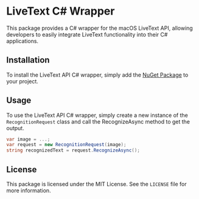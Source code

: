 # LiveText C# Wrapper

This package provides a C# wrapper for the macOS LiveText API, allowing developers to easily integrate LiveText functionality into their C# applications.

## Installation

To install the LiveText API C# wrapper, simply add the [NuGet Package](https://www.nuget.org/packages/LiveTextSharp) to your project.

## Usage

To use the LiveText API C# wrapper, simply create a new instance of the `RecognitionRequest` class and call the RecognizeAsync method to get the output.

```csharp
var image = ...;
var request = new RecognitionRequest(image);
string recognizedText = request.RecognizeAsync();
```

## License

This package is licensed under the MIT License. See the `LICENSE` file for more information.